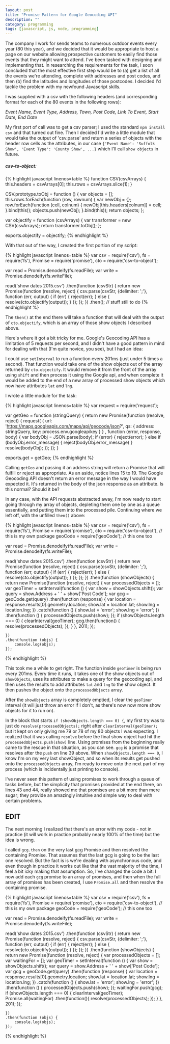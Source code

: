 ```yaml
---
layout: post
title: "Promise Pattern for Google Geocoding API"
description: ""
category: programming
tags: [javascript, js, node, programming]
---
```


The company I work for sends teams to numerous outdoor events every year (80 this year), and we decided that it would be appropriate to host a page on our website allowing prospective customers to easily find those events that they might want to attend. I've been tasked with designing and implementing that. In researching the requirements for the task, I soon concluded that the most effective first step would be to (a) get a list of all the events we're attending, complete with addresses and post codes, and then (b) find the latitudes and longitudes of those postcodes. I decided I'd tackle the problem with my newfound Javascript skills.

I was supplied with a csv with the following headers (and corresponding format for each of the 80 events in the following rows):

*Event Name, Event Type, Address, Town, Post Code, Link To Event, Start Date, End Date*

My first port of call was to get a csv parser; I used the standard `npm install csv` and that turned out fine. Then I decided I'd write a little module that would take the output of 'csv.parse' and return a series of objects with the header row cells as the attributes, in our case `{'Event Name': 'Suffolk Show', 'Event Type': 'County Show', ...}` which I'll call `show objects` in future.

##### csv-to-object:

{% highlight javascript linenos=table %}
function CSV(csvArrays) {
    this.headers = csvArrays[0];
    this.rows = csvArrays.slice(1);
}

CSV.prototype.toObj = function () {
    var objects = [];
    this.rows.forEach(function (row, rownum) {
        var newObj = {};
        row.forEach(function (cell, colnum) {
            newObj[this.headers[colnum]] = cell;
        }.bind(this));
        objects.push(newObj);
    }.bind(this));
    return objects;
};


var objectify = function (csvArrays) {
    var transformer = new CSV(csvArrays);
    return transformer.toObj();
};

exports.objectify = objectify;
{% endhighlight %}

With that out of the way, I created the first portion of my script:

{% highlight javascript linenos=table %}
var csv = require('csv'),
    fs = require('fs'),
    Promise = require('promise'),
    cto = require('csv-to-object');

var read = Promise.denodeify(fs.readFile);
var write = Promise.denodeify(fs.writeFile);

read('show dates 2015.csv')
    .then(function (csvStr) {
        return new Promise(function (resolve, reject) {
            csv.parse(csvStr, {delimiter: ';'}, function (err, output) {
                if (err) {
                    reject(err);
                } else {
                    resolve(cto.objectify(output));
                }
            });
        });
    })
    .then(); // stuff still to do
{% endhighlight %}

The `then()` at the end there will take a function that will deal with the output of `cto.objectify`, which is an array of those show objects I described above.

Here's where it got a bit tricky for me. Google's Geocoding API has a limitation of 5 requests per second, and I didn't have a good pattern in mind for dealing with that (I'm quite novice, you see), but I had an idea:

I could use `setInterval` to run a function every 201ms (just under 5 times a second). That function would take one of the show objects out of the array returned by `cto.objectify`. It would remove it from the front of the array using `shift` and then process it using the Google api, and when complete it would be added to the end of a new array of processed show objects which now have attributes `lat` and `lng`.

I wrote a little module for the task:

{% highlight javascript linenos=table %}
var request = require('request');

var getGeo = function (stringQuery) {
    return new Promise(function (resolve, reject) {
        request(
            {
                url: 'https://maps.googleapis.com/maps/api/geocode/json?',
                qs: {
                    address: stringQuery,
                    key: process.env.googleapikey
                }
            }
            , function (error, response, body) {
                var bodyObj = JSON.parse(body);
                if (error) {
                    reject(error);
                } else if (bodyObj.error_message) {
                    reject(bodyObj.error_message)
                }
                resolve(bodyObj);
            });
    });
}

exports.get = getGeo;
{% endhighlight %}

Calling `getGeo` and passing it an address string will return a Promise that will fulfill or reject as appropriate. As an aside, notice lines 15 to 19. The Google Geocoding API doesn't return an error message in the way I would have expected it. It's returned in the body of the json response as an attribute. Is this normal? Should it be?

In any case, with the API requests abstracted away, I'm now ready to start going through my array of objects, depleting them one by one as a queue essentially, and putting them into the processed pile. Continuing where we left off, with the unfilled `then()` above:

{% highlight javascript linenos=table %}
var csv = require('csv'),
    fs = require('fs'),
    Promise = require('promise'),
    cto = require('csv-to-object'), // this is my own package
    geoCode = require('geoCode'); // this one too

var read = Promise.denodeify(fs.readFile);
var write = Promise.denodeify(fs.writeFile);

read('show dates 2015.csv')
    .then(function (csvStr) {
        return new Promise(function (resolve, reject) {
            csv.parse(csvStr, {delimiter: ';'}, function (err, output) {
                if (err) {
                    reject(err);
                } else {
                    resolve(cto.objectify(output));
                }
            });
        });
    })
    .then(function (showObjects) {
        return new Promise(function (resolve, reject) {
            var processedObjects = [];
            var geoTimer = setInterval(function () {
                var show = showObjects.shift();
                var query = show.Address + ' ' + show['Post Code'];
                var gcg = geoCode.get(query)
                    .then(function (response) {
                        var location = response.results[0].geometry.location;
                        show.lat = location.lat;
                        show.lng = location.lng;
                    })
                    .catch(function () {
                        show.lat = 'error';
                        show.lng = 'error';
                    })
                    .then(function () {
                        processedObjects.push(show);
                    });
                if (showObjects.length === 0) {
                    clearInterval(geoTimer);
                    gcg.then(function() {
                        resolve(processedObjects);
                    });
                }
            }, 201);
        });

    })
    .then(function (objs) {
        console.log(objs);
    });
{% endhighlight %}

This took me a while to get right. The function inside `geoTimer` is being run every 201ms. Every time it runs, it takes one of the show objects out of `showObjects`, uses its attributes to make a query for the geocoding api, and then uses the results to add attributes `lat` and `lng` to the show object. It then pushes the object onto the `processedObjects` array.

After the `showObjects` array is completely emptied, I clear the `geoTimer` interval (it will just throw an error if I don't, as there's now now more show objects for it to run on). 

In the block that starts `if (showObjects.length === 0) {`, my first try was to just do `resolve(processedObjects);` right after `clearInterval(geoTimer);` but it kept on only giving me 79 or 78 of my 80 objects I was expecting. I realized that it was calling `resolve` before the final show object had hit the `processedObjects.push(show)` line. Using promises from the beginning really came to the rescue in that situation, as you can see. `gcg` is a promise that resolves after the `push` on line 39 above. When `showObjects.length === 0`, I know I'm on my very last showObject, and so when its results get pushed onto the `processedObjects` array, I'm ready to move onto the next part of my process (which is incidentally just printing to console).

I've never seen this pattern of using promises to work through a queue of tasks before, but the simplicity that promises provided at the end there, on lines 43 and 44, really showed me that promises are a bit more than mere sugar; they provide an amazingly intuitive and simple way to deal with certain problems.

## EDIT

The next morning I realized that there's an error with my code - not in practice (it will work in practice probably nearly 100% of the time) but the idea is wrong.

I called `gcg.then` on the very last gcg Promise and then resolved the containing Promise. That assumes that the last gcg is going to be the last one resolved. But the fact is is we're dealing with asynchronous code, and even though in practice it works out like that the vast majority of the time, I feel a bit icky making that assumption. So, I've changed the code a bit: I now add each `gcg` promise to an array of promises, and then when the full array of promises has been created, I use `Promise.all` and then resolve the containing promise.

{% highlight javascript linenos=table %}
var csv = require('csv'),
    fs = require('fs'),
    Promise = require('promise'),
    cto = require('csv-to-object'), // this is my own package
    geoCode = require('geoCode'); // this one too

var read = Promise.denodeify(fs.readFile);
var write = Promise.denodeify(fs.writeFile);

read('show dates 2015.csv')
    .then(function (csvStr) {
        return new Promise(function (resolve, reject) {
            csv.parse(csvStr, {delimiter: ';'}, function (err, output) {
                if (err) {
                    reject(err);
                } else {
                    resolve(cto.objectify(output));
                }
            });
        });
    })
    .then(function (showObjects) {
        return new Promise(function (resolve, reject) {
            var processedObjects = [];
            var waitingFor = [];
            var geoTimer = setInterval(function () {
                var show = showObjects.shift();
                var query = show.Address + ' ' + show['Post Code'];
                var gcg = geoCode.get(query)
                    .then(function (response) {
                        var location = response.results[0].geometry.location;
                        show.lat = location.lat;
                        show.lng = location.lng;
                    })
                    .catch(function () {
                        show.lat = 'error';
                        show.lng = 'error';
                    })
                    .then(function () {
                        processedObjects.push(show);
                    });
                waitingFor.push(gcg);
                if (showObjects.length === 0) {
                    clearInterval(geoTimer);
                    Promise.all(waitingFor)
                        .then(function(){
                            resolve(processedObjects);
                        });
                }
            }, 201);
        });

    })
    .then(function (objs) {
        console.log(objs);
    });
{% endhighlight %}
